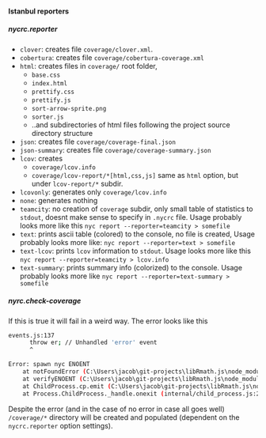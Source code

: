 

#### Istanbul reporters

##### nycrc.reporter

* `clover`: creates file `coverage/clover.xml`.
* `cobertura`: creates file `coverage/cobertura-coverage.xml`
* `html`: creates files in `coverage/` root folder,
  * `base.css`
  * `index.html`
  * `prettify.css`
  * `prettify.js`
  * `sort-arrow-sprite.png`
  * `sorter.js`
  *  ..and subdirectories of html files following the project source directory structure
* `json`: creates file `coverage/coverage-final.json`
* `json-summary`: creates file `coverage/coverage-summary.json`
* `lcov`: creates 
  * `coverage/lcov.info`
  * `coverage/lcov-report/*[html,css,js]` same as `html` option, but under `lcov-report/*` subdir.
* `lcovonly`: generates only `coverage/lcov.info`
* `none`: generates nothing
* `teamcity`: no creation of `coverage` subdir, only small table of statistics to `stdout`, doesnt make sense to specify in `.nycrc` file. Usage probably looks more like this `nyc report --reporter=teamcity > somefile`
* `text`: prints ascii table (colored) to the console, no file is created, Usage probably looks more like: `nyc report --reporter=text > somefile`
* `text-lcov`: prints `lcov` information to `stdout`. Usage looks more like this `nyc report --reporter=teamcity > lcov.info`
* `text-summary`: prints summary info (colorized) to the console. Usage probably looks more like `nyc report --reporter=text-summary > somefile`


##### nyrc.check-coverage

If this is true it will fail in a weird way. The error looks like this

```bash
events.js:137
      throw er; // Unhandled 'error' event
      ^

Error: spawn nyc ENOENT
    at notFoundError (C:\Users\jacob\git-projects\libRmath.js\node_modules\cross-spawn\lib\enoent.js:11:11)
    at verifyENOENT (C:\Users\jacob\git-projects\libRmath.js\node_modules\cross-spawn\lib\enoent.js:46:16)
    at ChildProcess.cp.emit (C:\Users\jacob\git-projects\libRmath.js\node_modules\cross-spawn\lib\enoent.js:33:19)
    at Process.ChildProcess._handle.onexit (internal/child_process.js:209:12)
```

Despite the error (and in the case of no error in case all goes well) `/coverage/*`
 directory will be created and populated
 (dependent on the `nycrc.reporter` option settings).